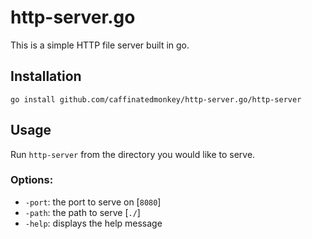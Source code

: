 http-server.go
==============

This is a simple HTTP file server built in go.

Installation
------------

    go install github.com/caffinatedmonkey/http-server.go/http-server

Usage
-----

Run `http-server` from the directory you would like to serve.

### Options:
 - `-port`: the port to serve on [`8080`]
 - `-path`: the path to serve [`./`]
 - `-help`: displays the help message

